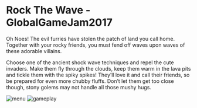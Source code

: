 # Rock The Wave - GlobalGameJam2017
Oh Noes! The evil furries have stolen the patch of land you call home. Together with your rocky friends, you must fend off waves upon waves of these adorable villains. 

Choose one of the ancient shock wave techniques and repel the cute invaders. Make them fly through the clouds, keep them warm in the lava pits and tickle them with the spiky spikes! They’ll love it and call their friends, so be prepared for even more chubby fluffs. Don’t let them get too close though, stony golems may not handle all those mushy hugs.

![menu](https://cloud.githubusercontent.com/assets/5956390/22186379/252bed6c-e0f5-11e6-83f5-e5af9ca9f5f9.png)
![gameplay](https://cloud.githubusercontent.com/assets/5956390/22186382/29bbb3da-e0f5-11e6-993b-f3731dd90ec7.png)
